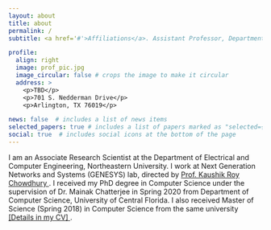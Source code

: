 ```yaml
---
layout: about
title: about
permalink: /
subtitle: <a href='#'>Affiliations</a>. Assistant Professor, Department of Computer Science and Engineering, University of Texas Arlington.

profile:
  align: right
  image: prof_pic.jpg
  image_circular: false # crops the image to make it circular
  address: >
    <p>TBD</p>
    <p>701 S. Nedderman Drive</p>
    <p>Arlington, TX 76019</p>

news: false  # includes a list of news items
selected_papers: true # includes a list of papers marked as "selected={true}"
social: true  # includes social icons at the bottom of the page
---
```

I am an Associate Research Scientist at the Department of Electrical and Computer Engineering, Northeastern University. I work at Next Generation Networks and Systems (GENESYS) lab, directed by <a href= "https://genesys-lab.org" parent = '_blank'> Prof. Kaushik Roy Chowdhury </a>. I received my PhD degree in Computer Science under the supervision of Dr. Mainak Chatterjee in Spring 2020 from Department of Computer Science, University of Central Florida. I also received Master of Science (Spring 2018) in Computer Science from the same university <a href= "/cv/Debashri_Roy_Latest_CV_2023.pdf" parent = '_blank'>[Details in my CV] </a>.

<!-- Hi.... Tell the world about yourself. Link to your favorite [subreddit](http://reddit.com). You can put a picture in, too. The code is already in, just name your picture `prof_pic.jpg` and put it in the `img/` folder.

Put your address / P.O. box / other info right below your picture. You can also disable any these elements by editing `profile` property of the YAML header of your `_pages/about.md`. Edit `_bibliography/papers.bib` and Jekyll will render your [publications page](/al-folio/publications/) automatically.

Link to your social media connections, too. This theme is set up to use [Font Awesome icons](http://fortawesome.github.io/Font-Awesome/) and [Academicons](https://jpswalsh.github.io/academicons/), like the ones below. Add your Facebook, Twitter, LinkedIn, Google Scholar, or just disable all of them. -->
